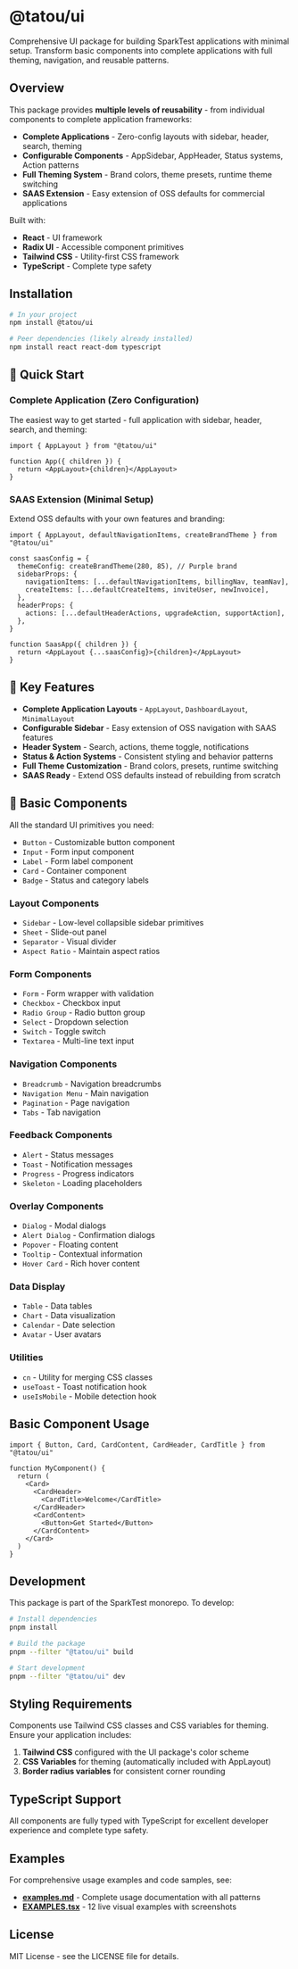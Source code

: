# @tatou/ui

Comprehensive UI package for building SparkTest applications with minimal setup. Transform basic components into complete applications with full theming, navigation, and reusable patterns.

## Overview

This package provides **multiple levels of reusability** - from individual components to complete application frameworks:

- **Complete Applications** - Zero-config layouts with sidebar, header, search, theming
- **Configurable Components** - AppSidebar, AppHeader, Status systems, Action patterns
- **Full Theming System** - Brand colors, theme presets, runtime theme switching
- **SAAS Extension** - Easy extension of OSS defaults for commercial applications

Built with:

- **React** - UI framework
- **Radix UI** - Accessible component primitives
- **Tailwind CSS** - Utility-first CSS framework
- **TypeScript** - Complete type safety

## Installation

```bash
# In your project
npm install @tatou/ui

# Peer dependencies (likely already installed)
npm install react react-dom typescript
```

## 🚀 Quick Start

### Complete Application (Zero Configuration)

The easiest way to get started - full application with sidebar, header, search, and theming:

```tsx
import { AppLayout } from "@tatou/ui"

function App({ children }) {
  return <AppLayout>{children}</AppLayout>
}
```

### SAAS Extension (Minimal Setup)

Extend OSS defaults with your own features and branding:

```tsx
import { AppLayout, defaultNavigationItems, createBrandTheme } from "@tatou/ui"

const saasConfig = {
  themeConfig: createBrandTheme(280, 85), // Purple brand
  sidebarProps: {
    navigationItems: [...defaultNavigationItems, billingNav, teamNav],
    createItems: [...defaultCreateItems, inviteUser, newInvoice],
  },
  headerProps: {
    actions: [...defaultHeaderActions, upgradeAction, supportAction],
  },
}

function SaasApp({ children }) {
  return <AppLayout {...saasConfig}>{children}</AppLayout>
}
```

## 🎯 Key Features

- **Complete Application Layouts** - `AppLayout`, `DashboardLayout`, `MinimalLayout`
- **Configurable Sidebar** - Easy extension of OSS navigation with SAAS features
- **Header System** - Search, actions, theme toggle, notifications
- **Status & Action Systems** - Consistent styling and behavior patterns
- **Full Theme Customization** - Brand colors, presets, runtime switching
- **SAAS Ready** - Extend OSS defaults instead of rebuilding from scratch

## 🎯 Basic Components

All the standard UI primitives you need:

- `Button` - Customizable button component
- `Input` - Form input component
- `Label` - Form label component
- `Card` - Container component
- `Badge` - Status and category labels

### Layout Components

- `Sidebar` - Low-level collapsible sidebar primitives
- `Sheet` - Slide-out panel
- `Separator` - Visual divider
- `Aspect Ratio` - Maintain aspect ratios

### Form Components

- `Form` - Form wrapper with validation
- `Checkbox` - Checkbox input
- `Radio Group` - Radio button group
- `Select` - Dropdown selection
- `Switch` - Toggle switch
- `Textarea` - Multi-line text input

### Navigation Components

- `Breadcrumb` - Navigation breadcrumbs
- `Navigation Menu` - Main navigation
- `Pagination` - Page navigation
- `Tabs` - Tab navigation

### Feedback Components

- `Alert` - Status messages
- `Toast` - Notification messages
- `Progress` - Progress indicators
- `Skeleton` - Loading placeholders

### Overlay Components

- `Dialog` - Modal dialogs
- `Alert Dialog` - Confirmation dialogs
- `Popover` - Floating content
- `Tooltip` - Contextual information
- `Hover Card` - Rich hover content

### Data Display

- `Table` - Data tables
- `Chart` - Data visualization
- `Calendar` - Date selection
- `Avatar` - User avatars

### Utilities

- `cn` - Utility for merging CSS classes
- `useToast` - Toast notification hook
- `useIsMobile` - Mobile detection hook

## Basic Component Usage

```tsx
import { Button, Card, CardContent, CardHeader, CardTitle } from "@tatou/ui"

function MyComponent() {
  return (
    <Card>
      <CardHeader>
        <CardTitle>Welcome</CardTitle>
      </CardHeader>
      <CardContent>
        <Button>Get Started</Button>
      </CardContent>
    </Card>
  )
}
```

## Development

This package is part of the SparkTest monorepo. To develop:

```bash
# Install dependencies
pnpm install

# Build the package
pnpm --filter "@tatou/ui" build

# Start development
pnpm --filter "@tatou/ui" dev
```

## Styling Requirements

Components use Tailwind CSS classes and CSS variables for theming. Ensure your application includes:

1. **Tailwind CSS** configured with the UI package's color scheme
2. **CSS Variables** for theming (automatically included with AppLayout)
3. **Border radius variables** for consistent corner rounding

## TypeScript Support

All components are fully typed with TypeScript for excellent developer experience and complete type safety.

## Examples

For comprehensive usage examples and code samples, see:

- **[examples.md](./examples.md)** - Complete usage documentation with all patterns
- **[EXAMPLES.tsx](./EXAMPLES.tsx)** - 12 live visual examples with screenshots

## License

MIT License - see the LICENSE file for details.
